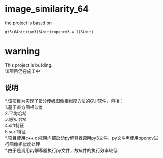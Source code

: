 # image_similarity_64
the project is based on
```
qt5(64bit)+py3(64bit)+opencv3.4.1(64bit)
```
# warning
This project is building.  
该项目仍在施工中

## 说明
*.该项目为实现了部分传统图像相似度方法的GUI软件，包括：  
   1.基于直方图相似度  
   2.平均哈希  
   3.感知哈希  
   4.sift特征  
   5.surf特征  
*.项目使用c++ qt框架内部启动py解释器调用py3文件，py文件再使用opencv进行图像相似度处理  
*.由于是调用py解释器执行py文件，故软件的执行效率较低
